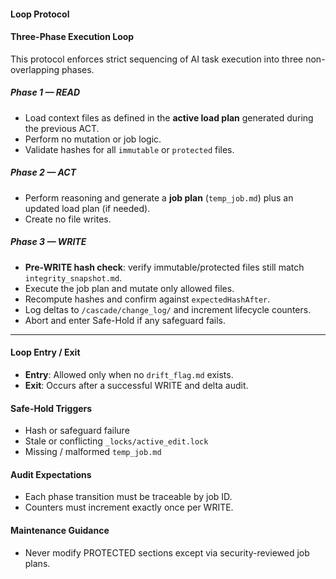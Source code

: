 <!-- @meta {
  "fileType": "protected",
  "purpose": "Defines the structured execution loop used by ContextCascade: READ → ACT → WRITE.",
  "editPolicy": "appendOrReplace",
  "routeScope": "global"
} -->
#### Loop Protocol
<!-- PROTECTED -->
#### Three-Phase Execution Loop
This protocol enforces strict sequencing of AI task execution into three non-overlapping phases.
##### Phase 1 — READ
- Load context files as defined in the **active load plan** generated during the previous ACT.
- Perform no mutation or job logic.
- Validate hashes for all `immutable` or `protected` files.
##### Phase 2 — ACT
- Perform reasoning and generate a **job plan** (`temp_job.md`) plus an updated load plan (if needed).
- Create no file writes.
##### Phase 3 — WRITE
- **Pre-WRITE hash check**: verify immutable/protected files still match `integrity_snapshot.md`.
- Execute the job plan and mutate only allowed files.
- Recompute hashes and confirm against `expectedHashAfter`.
- Log deltas to `/cascade/change_log/` and increment lifecycle counters.
- Abort and enter Safe-Hold if any safeguard fails.
<!-- END PROTECTED -->
---
#### Loop Entry / Exit
- **Entry**: Allowed only when no `drift_flag.md` exists.
- **Exit**: Occurs after a successful WRITE and delta audit.
#### Safe-Hold Triggers
- Hash or safeguard failure
- Stale or conflicting `_locks/active_edit.lock`
- Missing / malformed `temp_job.md`
#### Audit Expectations
- Each phase transition must be traceable by job ID.
- Counters must increment exactly once per WRITE.
#### Maintenance Guidance
- Never modify PROTECTED sections except via security-reviewed job plans.
